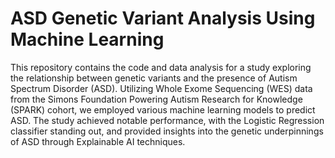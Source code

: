 # ASD Genetic Variant Analysis Using Machine Learning

This repository contains the code and data analysis for a study exploring the relationship between genetic variants and the presence of Autism Spectrum Disorder (ASD). Utilizing Whole Exome Sequencing (WES) data from the Simons Foundation Powering Autism Research for Knowledge (SPARK) cohort, we employed various machine learning models to predict ASD. The study achieved notable performance, with the Logistic Regression classifier standing out, and provided insights into the genetic underpinnings of ASD through Explainable AI techniques.
